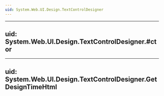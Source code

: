 ```yaml
---
uid: System.Web.UI.Design.TextControlDesigner
---
```


---
uid: System.Web.UI.Design.TextControlDesigner.#ctor
---

---
uid: System.Web.UI.Design.TextControlDesigner.GetDesignTimeHtml
---
